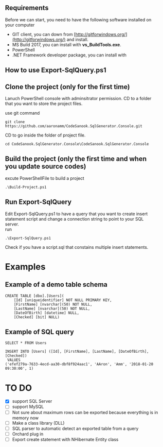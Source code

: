 
## Requirements
Before we can start, you need to have the following software installed on your computer 
* GIT client, you can down from [http://gitforwindows.org/](http://gitforwindows.org/) and install.
* MS Build 2017, you can install with **vs_BuildTools.exe**.
* PowerShell
* .NET Framework developer package, you can install with  


## How to use Export-SqlQuery.ps1	

## Clone the project (only for the first time) 
Lanuch PowerShell console with adminsitrator permission.
CD to a folder that you want to store the project files.

use git command
```
git clone https://github.com/aaronamm/CodeSanook.SqlGenerator.Console.git 
```

CD to go inside the folder of project file.
```
cd CodeSanook.SqlGenerator.Console\CodeSanook.SqlGenerator.Console

```

## Build the project (only the first time and when you update source codes)
excute PowerShellFile to build a project
```
.\Build-Project.ps1
```

## Run Export-SqlQuery
Edit Export-SqlQuery.ps1 to have a query that you want to create insert statement script 
and change a connection string to point to your SQL server.      
run
```
.\Export-SqlQuery.ps1
```	

Check if you have a script.sql that constains multiple insert statements.  


# Examples


## Example of a demo table schema  
```
CREATE TABLE [dbo].[Users](
	[Id] [uniqueidentifier] NOT NULL PRIMARY KEY,
	[FirstName] [nvarchar](50) NOT NULL,
	[LastName] [nvarchar](50) NOT NULL,
	[DateOfBirth] [datetime] NULL,
	[Checked] [bit] NULL)
```

## Example of SQL query
```
SELECT * FROM Users
```

```
INSERT INTO [Users] ([Id], [FirstName], [LastName], [DateOfBirth], [Checked])
 VALUES 
('efef279a-7633-4ecd-aa30-dbf8f924aac1', 'AAron', 'Amm', '2018-01-20 09:30:00', 1)
```

# TO DO

* [x] support SQL Server
* [ ] support MySQL
* [ ] Not sure about maximum rows can be exported because everything is in memory now 
* [ ] Make a class library (DLL)
* [ ] SQL parser to automatic detect an exported table from a query
* [ ] Orchard plug in
* [ ] Export create statement with NHibernate Entity class